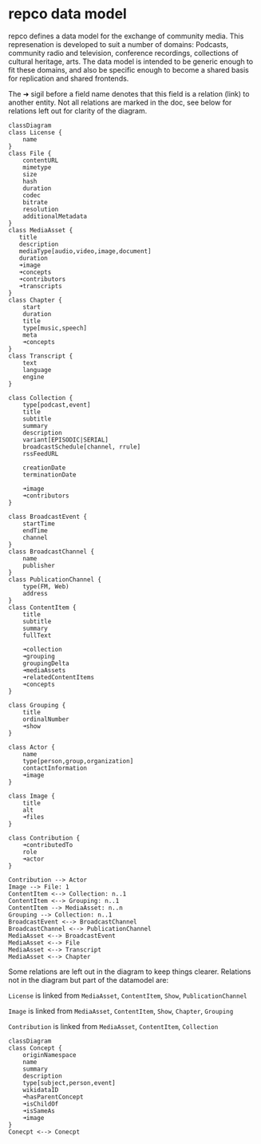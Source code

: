 # repco data model

repco defines a data model for the exchange of community media. This represenation is developed to suit a number of domains: Podcasts, community radio and television, conference recordings, collections of cultural heritage, arts.
The data model is intended to be generic enough to fit these domains, and also be specific enough to become a shared basis for replication and shared frontends.

The ➜ sigil before a field name denotes that this field is a relation (link) to another entity. Not all relations are marked in the doc, see below for relations left out for clarity of the diagram.

```mermaid
classDiagram
class License {
    name
}
class File {
    contentURL
    mimetype
    size
    hash
    duration
    codec
    bitrate
    resolution
    additionalMetadata
}
class MediaAsset {
   title
   description
   mediaType[audio,video,image,document]
   duration
   ➜image
   ➜concepts
   ➜contributors
   ➜transcripts
}
class Chapter {
    start
    duration
    title
    type[music,speech]
    meta
    ➜concepts
}
class Transcript {
    text
    language
    engine
}

class Collection {
    type[podcast,event]
    title
    subtitle
    summary
    description
    variant[EPISODIC|SERIAL]
    broadcastSchedule[channel, rrule]
    rssFeedURL
    
    creationDate
    terminationDate
    
    ➜image
    ➜contributors
}

class BroadcastEvent {
    startTime
    endTime
    channel
}
class BroadcastChannel {
    name
    publisher
}
class PublicationChannel {
    type(FM, Web)
    address
}
class ContentItem {
    title
    subtitle
    summary
    fullText
    
    ➜collection
    ➜grouping
    groupingDelta
    ➜mediaAssets
    ➜relatedContentItems
    ➜concepts
}

class Grouping {
    title
    ordinalNumber
    ➜show
}

class Actor {
    name
    type[person,group,organization]
    contactInformation
    ➜image
}

class Image {
    title
    alt
    ➜files
}

class Contribution {
    ➜contributedTo
    role
    ➜actor
}

Contribution --> Actor
Image --> File: 1
ContentItem <--> Collection: n..1
ContentItem <--> Grouping: n..1
ContentItem --> MediaAsset: n..n
Grouping --> Collection: n..1
BroadcastEvent <--> BroadcastChannel
BroadcastChannel <--> PublicationChannel
MediaAsset <--> BroadcastEvent
MediaAsset <--> File
MediaAsset <--> Transcript
MediaAsset <--> Chapter

```
Some relations are left out in the diagram to keep things clearer. Relations not in the diagram but part of the datamodel are:

`License` is linked from `MediaAsset`, `ContentItem`, `Show`, `PublicationChannel`

`Image` is linked from `MediaAsset`, `ContentItem`, `Show`, `Chapter`, `Grouping`

`Contribution` is linked from `MediaAsset`, `ContentItem`, `Collection`


```mermaid
classDiagram
class Concept {
    originNamespace
    name
    summary
    description    
    type[subject,person,event]
    wikidataID
    ➜hasParentConcept
    ➜isChildOf
    ➜isSameAs
    ➜image
}
Conecpt <--> Conecpt
